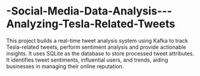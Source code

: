 # -Social-Media-Data-Analysis---Analyzing-Tesla-Related-Tweets
This project builds a real-time tweet analysis system using Kafka to track Tesla-related tweets, perform sentiment analysis  and provide actionable insights. It uses SQLite as the database to store processed tweet attributes. It identifies tweet sentiments, influential users, and trends, aiding businesses in managing their online reputation.
